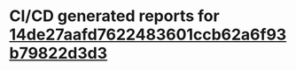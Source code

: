 # CI/CD generated reports for [14de27aafd7622483601ccb62a6f93b79822d3d3](https://github.com/hydephp/develop/commit/14de27aafd7622483601ccb62a6f93b79822d3d3)
